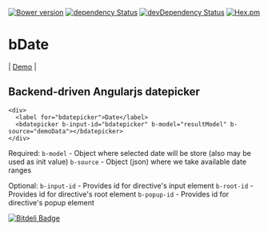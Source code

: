 [![Bower version](https://badge.fury.io/bo/bdate.svg)](http://badge.fury.io/bo/bdate)
[![dependency Status](https://david-dm.org/Light241/bdate/status.svg?branch=master)](https://david-dm.org/Light241/pretty-tiles#info=Dependencies)
[![devDependency Status](https://david-dm.org/Light241/bdate/dev-status.svg?branch=master)](https://david-dm.org/Light241/pretty-tiles#info=devDependencies)
[![Hex.pm](https://img.shields.io/hexpm/l/plug.svg)](https://github.com/Light241/bdate/blob/master/LICENSE)

bDate
=============
| [Demo][1] | 

Backend-driven Angularjs datepicker
-------------

```
<div>
  <label for="bdatepicker">Date</label>
  <bdatepicker b-input-id="bdatepicker" b-model="resultModel" b-source="demoData"></bdatepicker>
</div>
```

Required:
`b-model` - Object where selected date will be store (also may be used as init value)
`b-source` - Object (json) where we take available date ranges

Optional:
`b-input-id` - Provides id for directive's input element
`b-root-id` - Provides id for directive's root element
`b-popup-id` - Provides id for directive's popup element

[![Bitdeli Badge](https://d2weczhvl823v0.cloudfront.net/Light241/bdate/trend.png)](https://bitdeli.com/free "Bitdeli Badge")

[1]: http://light241.github.io/bdate/
